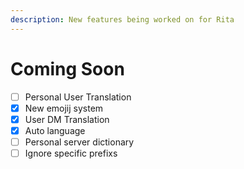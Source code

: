 ```yaml
---
description: New features being worked on for Rita
---
```


# Coming Soon

* [ ] Personal User Translation
* [x] New emojij system
* [x] User DM Translation
* [x] Auto language
* [ ] Personal server dictionary
* [ ] Ignore specific prefixs
